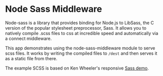 # Node Sass Middleware
Node-sass is a library that provides binding for Node.js to LibSass, the C version of the popular stylesheet preprocessor, Sass. It allows you to natively compile .scss files to css at incredible speed and automatically via a connect middleware.

This app demonstrates using the node-sass-middleware module to serve scss files. It works by writing the compiled files to `/dest` and then serves it as a static file from there.

The example SCSS is based on Ken Wheeler's responsive [Sass demo](https://scotch.io/tutorials/getting-started-with-sass).